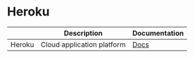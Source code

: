 Heroku
===

|        | Description                | Documentation                                             |
| ------ | -------------------------- | --------------------------------------------------------- |
| Heroku | Cloud application platform | [Docs](https://devcenter.heroku.com/categories/reference) |

